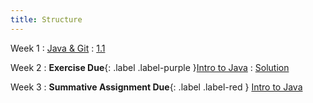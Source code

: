 ```yaml
---
title: Structure
---
```


Week 1
: [Java & Git](#)
: [1.1](#)

Week 2
: **Exercise Due**{: .label .label-purple }[Intro to Java](#)
: [Solution](#)

Week 3
: **Summative Assignment Due**{: .label .label-red } [Intro to Java](#)
